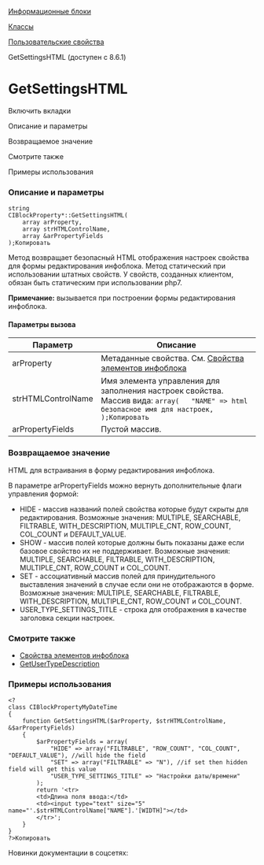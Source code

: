 [Информационные блоки](/api_help/iblock/index.php)

[Классы](/api_help/iblock/classes/index.php)

[Пользовательские свойства](/api_help/iblock/classes/user_properties/index.php)

GetSettingsHTML (доступен с 8.6.1)

GetSettingsHTML
===============

Включить вкладки

Описание и параметры

Возвращаемое значение

Смотрите также

Примеры использования

### Описание и параметры

```
string
CIBlockProperty*::GetSettingsHTML(
	array arProperty,
	array strHTMLControlName,
	array &arPropertyFields
);Копировать
```

Метод возвращает безопасный HTML отображения настроек свойства для формы редактирования инфоблока. Метод статический при использовании штатных свойств. У свойств, созданных клиентом, обязан быть статическим при использовании php7.

**Примечание:** вызывается при построении формы редактирования инфоблока.

#### Параметры вызова

| Параметр | Описание |
| --- | --- |
| arProperty | Метаданные свойства. См. [Свойства элементов инфоблока](/api_help/iblock/fields.php#fproperty) |
| strHTMLControlName | Имя элемента управления для заполнения настроек свойства. Массив вида:  ``` array( 	"NAME" => html безопасное имя для настроек, );Копировать ``` |
| arPropertyFields | Пустой массив. |

### Возвращаемое значение

HTML для встраивания в форму редактирования инфоблока.

В параметре arPropertyFields можно вернуть дополнительные флаги управления формой:
  

* HIDE - массив названий полей свойства которые будут скрыты для редактирования. Возможные значения: MULTIPLE, SEARCHABLE, FILTRABLE, WITH\_DESCRIPTION, MULTIPLE\_CNT, ROW\_COUNT, COL\_COUNT и DEFAULT\_VALUE.
* SHOW - массив полей которые должны быть показаны даже если базовое свойство их не поддерживает. Возможные значения: MULTIPLE, SEARCHABLE, FILTRABLE, WITH\_DESCRIPTION, MULTIPLE\_CNT, ROW\_COUNT и COL\_COUNT.
* SET - ассоциативный массив полей для принудительного выставления значений в случае если они не отображаются в форме. Возможные значения: MULTIPLE, SEARCHABLE, FILTRABLE, WITH\_DESCRIPTION, MULTIPLE\_CNT, ROW\_COUNT и COL\_COUNT.
* USER\_TYPE\_SETTINGS\_TITLE - строка для отображения в качестве заголовка секции настроек.

### Смотрите также

* [Свойства элементов инфоблока](/api_help/iblock/fields.php#fproperty)
* [GetUserTypeDescription](/api_help/iblock/classes/user_properties/GetUserTypeDescription.php)

### Примеры использования

```
<?
class CIBlockPropertyMyDateTime
{
	function GetSettingsHTML($arProperty, $strHTMLControlName, &$arPropertyFields)
	{
		$arPropertyFields = array(
			"HIDE" => array("FILTRABLE", "ROW_COUNT", "COL_COUNT", "DEFAULT_VALUE"), //will hide the field
			"SET" => array("FILTRABLE" => "N"), //if set then hidden field will get this value
			"USER_TYPE_SETTINGS_TITLE" => "Настройки даты/времени"
		);
		return '<tr>
		<td>Длина поля ввода:</td>
		<td><input type="text" size="5" name="'.$strHTMLControlName["NAME"].'[WIDTH]"></td>
		</tr>';
	}
}
?>Копировать
```

Новинки документации в соцсетях:
